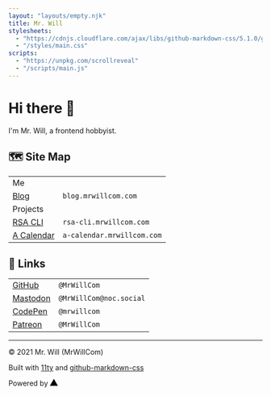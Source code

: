```yaml
---
layout: "layouts/empty.njk"
title: Mr. Will
stylesheets:
  - "https://cdnjs.cloudflare.com/ajax/libs/github-markdown-css/5.1.0/github-markdown.min.css"
  - "/styles/main.css"
scripts:
  - "https://unpkg.com/scrollreveal"
  - "/scripts/main.js"
---
```


# Hi there 👋

I'm <span class="highlight">Mr. Will</span>, a frontend hobbyist.

## 🗺️ Site Map

|                                                |                            |
| ---------------------------------------------- | -------------------------- |
| <span class="highlight text-center">Me</span>  |                            |
| [Blog](https://blog.mrwillcom.com/)            | `blog.mrwillcom.com`       |
| <span class="highlight">Projects</span>        |                            |
| [RSA CLI](https://rsa-cli.mrwillcom.com/)      | `rsa-cli.mrwillcom.com`    |
| [A Calendar](http://a-calendar.mrwillcom.com/) | `a-calendar.mrwillcom.com` |

## 🔗 Links

|                                              |                         |
| -------------------------------------------- | ----------------------- |
| [GitHub](https://github.com/MrWillCom)       | `@MrWillCom`            |
| [Mastodon](https://noc.social/@MrWillCom)    | `@MrWillCom@noc.social` |
| [CodePen](https://codepen.io/mrwillcom)      | `@mrwillcom`            |
| [Patreon](https://www.patreon.com/MrWillCom) | `@MrWillCom`            |

---

<footer>

© 2021 Mr. Will (MrWillCom)

Built with <a href="https://www.11ty.dev/">11ty</a> and <a href="https://github.com/sindresorhus/github-markdown-css">github-markdown-css</a>

Powered by <a target="_blank" href="https://vercel.com/"><svg height="14" viewBox="0 0 75 65" fill="var(--color-fg-default)"><path d="M37.59.25l36.95 64H.64l36.95-64z"></path></svg></a>

</footer>
